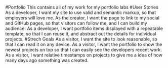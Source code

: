 #Portfolio
This contains all of my work for my portfolio labs
#User Stories
As a developer, I want my site to use valid and semantic markup, so that employers will love me.
As the creator, I want the page to link to my social and GitHub pages, so that visitors can follow me, and I can build my audience.
As a developer, I want portfolio items displayed with a repeatable template, so that I can reuse it, and abstract out the details for individual projects.
#Strech Goals
As a visitor, I want the site to look reasonable, so that I can read it on any device.
As a visitor, I want the portfolio to show the newest projects on top so that I can easily see the developers recent work.
As a visitor, I want relative timestamps on projects to give me a idea of how many days ago something was created.
